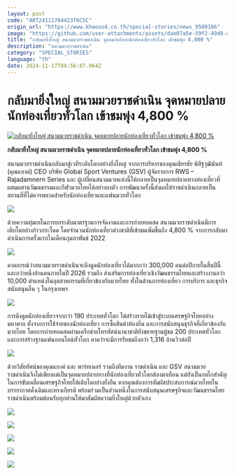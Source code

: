 ```yaml
---
layout: post
code: "ART24111704423T6C5C"
origin_url: "https://www.khaosod.co.th/special-stories/news_9509106"
image: "https://github.com/user-attachments/assets/dae07a5e-59f2-49d8-a206-886366386ff9"
title: "กลับมายิ่งใหญ่ สนามมวยราชดำเนิน จุดหมายปลายนักท่องเที่ยวทั่วโลก เข้าชมพุ่ง 4,800 %"
description: "สนามมวยราชดำเนิน"
category: "SPECIAL_STORIES"
language: "th"
date: 2024-11-17T04:56:07.864Z
---
```


# กลับมายิ่งใหญ่ สนามมวยราชดำเนิน จุดหมายปลายนักท่องเที่ยวทั่วโลก เข้าชมพุ่ง 4,800 %

[![กลับมายิ่งใหญ่ สนามมวยราชดำเนิน จุดหมายปลายนักท่องเที่ยวทั่วโลก เข้าชมพุ่ง 4,800 %](https://www.khaosod.co.th/wpapp/uploads/2024/11/514455445.jpg "กลับมายิ่งใหญ่ สนามมวยราชดำเนิน จุดหมายปลายนักท่องเที่ยวทั่วโลก เข้าชมพุ่ง 4,800 %")](https://www.khaosod.co.th/wpapp/uploads/2024/11/514455445.jpg)

**กลับมายิ่งใหญ่ สนามมวยราชดำเนิน จุดหมายปลายนักท่องเที่ยวทั่วโลก เข้าชมพุ่ง 4,800 %**

สนามมวยราชดำเนินกลับมาสู่เวทีระดับโลกอย่างยิ่งใหญ่ จากการบริหารของคุณเธียรชัย พิสิฐวุฒินันท์ (คุณแบงค์) CEO บริษัท Global Sport Ventures (GSV) ผู้จัดรายการ RWS – Rajadamnern Series และ ผู้เปลี่ยนสนามมวยแห่งนี้ให้กลายเป็นจุดหมายปลายทางท่องเที่ยวที่ผสมผสานวัฒนธรรมและกีฬามวยไทยได้อย่างลงตัว การพัฒนาครั้งนี้ส่งผลให้ราชดำเนินกลายเป็นสถานที่ที่ไม่ควรพลาดสำหรับนักท่องเที่ยวและแฟนมวยทั่วโลก

[![](https://www.khaosod.co.th/wpapp/uploads/2024/11/c4c4745b-220c-4333-963f-eaa6e7f82ea5.jpg)](https://www.khaosod.co.th/wpapp/uploads/2024/11/c4c4745b-220c-4333-963f-eaa6e7f82ea5.jpg)

ด้วยความทุ่มเทในการยกระดับมาตรฐานการจัดงานและการถ่ายทอดสด สนามมวยราชดำเนินมีการเติบโตอย่างก้าวกระโดด โดยจำนวนนักท่องเที่ยวต่างชาติที่เข้าชมเพิ่มขึ้นถึง 4,800 % จากการกลับมาดำเนินการครั้งแรกในเดือนกุมภาพันธ์ 2022

[![](https://www.khaosod.co.th/wpapp/uploads/2024/11/ba961137-79ca-4e94-9a0f-581062df71b1.jpg)](https://www.khaosod.co.th/wpapp/uploads/2024/11/ba961137-79ca-4e94-9a0f-581062df71b1.jpg)

คาดการณ์ว่าสนามมวยราชดำเนินจะดึงดูดนักท่องเที่ยวได้มากกว่า 300,000 คนต่อปีภายในสิ้นปีนี้ และกว่าหนึ่งล้านคนภายในปี 2026 รวมถึง ส่งเสริมการท่องเที่ยวเชิงวัฒนธรรมไทยและสร้างงานกว่า 10,000 ตำแหน่งในอุตสาหกรรมที่เกี่ยวข้องกับมวยไทย ทั้งในด้านการท่องเที่ยว การบริการ และธุรกิจสนับสนุนอื่น ๆ ในกรุงเทพฯ

[![](https://www.khaosod.co.th/wpapp/uploads/2024/11/ae284f0f-24e4-430e-ae3b-cea353ace869.jpg)](https://www.khaosod.co.th/wpapp/uploads/2024/11/ae284f0f-24e4-430e-ae3b-cea353ace869.jpg)

การดึงดูดนักท่องเที่ยวจากกว่า 190 ประเทศทั่วโลก ได้สร้างรายได้เข้าสู่ระบบเศรษฐกิจไทยอย่างมหาศาล ทั้งจากการใช้จ่ายของนักท่องเที่ยว การซื้อสินค้าท้องถิ่น และการสนับสนุนธุรกิจที่เกี่ยวข้องกับมวยไทย โดยการถ่ายทอดสดผ่านเครือข่ายโทรทัศน์นานาชาติยังขยายฐานผู้ชม 200 ประเทศทั่วโลกและการสร้างฐานแฟนออนไลน์ทั่วโลก คาดว่าจะมีการรับชมถึงกว่า 1,316 ล้านวิวต่อปี

[![](https://www.khaosod.co.th/wpapp/uploads/2024/11/252de79b-43b8-411f-85af-e5fd9e4c327c.jpg)](https://www.khaosod.co.th/wpapp/uploads/2024/11/252de79b-43b8-411f-85af-e5fd9e4c327c.jpg)

ด้วยวิสัยทัศน์ของคุณแบงค์ และ พาร์ทเนอร์ รวมถึงทีมงาน ราชดำเนิน และ GSV สนามมวยราชดำเนินจึงไม่เพียงแต่เป็นจุดหมายปลายทางที่นักท่องเที่ยวทั่วโลกต้องมาเยือน แต่ยังเป็นกลไกสำคัญในการขับเคลื่อนเศรษฐกิจไทยให้เติบโตอย่างยั่งยืน หากคุณต้องการสัมผัสประสบการณ์มวยไทยในบรรยากาศดั้งเดิมและทรงเกียรติ พร้อมร่วมเป็นส่วนหนึ่งในการสนับสนุนเศรษฐกิจและวัฒนธรรมไทย ราชดำเนินพร้อมต้อนรับทุกท่านให้มาสัมผัสความยิ่งใหญ่ด้วยตัวเอง

[![](https://www.khaosod.co.th/wpapp/uploads/2024/11/67aa54bf-496f-4648-914a-451f3a11e705.jpg)](https://www.khaosod.co.th/wpapp/uploads/2024/11/67aa54bf-496f-4648-914a-451f3a11e705.jpg)

[![](https://www.khaosod.co.th/wpapp/uploads/2024/11/27e9e14a-4979-48ae-a9d4-e6a735265482.jpg)](https://www.khaosod.co.th/wpapp/uploads/2024/11/27e9e14a-4979-48ae-a9d4-e6a735265482.jpg)

[![](https://www.khaosod.co.th/wpapp/uploads/2024/11/9ab3464c-77f5-464a-a435-ab80e5d8d068.jpg)](https://www.khaosod.co.th/wpapp/uploads/2024/11/9ab3464c-77f5-464a-a435-ab80e5d8d068.jpg)

[![](https://www.khaosod.co.th/wpapp/uploads/2024/11/6c6fa5ea-1b1e-446e-bf55-274a87db17ac.jpg)](https://www.khaosod.co.th/wpapp/uploads/2024/11/6c6fa5ea-1b1e-446e-bf55-274a87db17ac.jpg)

[![](https://www.khaosod.co.th/wpapp/uploads/2024/11/6a7aa465-590d-44e5-906c-6742dd4cc7c4.jpg)](https://www.khaosod.co.th/wpapp/uploads/2024/11/6a7aa465-590d-44e5-906c-6742dd4cc7c4.jpg)